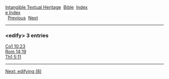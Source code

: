 [Intangible Textual Heritage](../../index)  [Bible](../index) 
[Index](index)   
[e Index](_e_)  
  [Previous](c03510)  [Next](c03512) 

------------------------------------------------------------------------

### &lt;edify&gt; 3 entries

[Co1 10:23](../kjv/co1010.htm#023)  
[Rom 14:19](../kjv/rom014.htm#019)  
[Th1 5:11](../kjv/th1005.htm#011)  

------------------------------------------------------------------------

[Next: edifying (8)](c03512)
